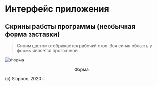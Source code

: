 # Интерфейс приложения
## Скрины работы программы (необычная форма заставки)
>Синим цветом отображается рабочий стол. Вся синяя область у формы является прозрачной.

![Форма](/sippoon/images/1.jpg)  
<center>Форма</center>

(c) Sippoon, 2020 г. 
